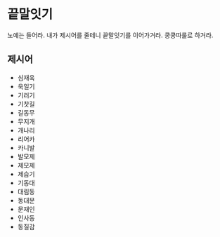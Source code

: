 # 끝말잇기

노예는 들어라. 내가 제시어를 줄테니 끝말잇기를 이어가거라.
쿵쿵따룰로 하거라.

## 제시어

- 심재욱
- 욱일기
- 기러기
- 기찻길
- 길동무
- 무지개
- 개나리
- 리어카
- 카니발
- 발모제
- 제모제
- 제습기
- 기동대
- 대림동
- 동대문
- 문재인
- 인사동
- 동질감
